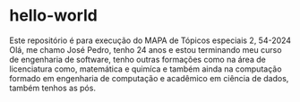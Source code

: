 # hello-world
Este repositório é para execução do MAPA de Tópicos especiais 2, 54-2024
Olá, me chamo José Pedro, tenho 24 anos e estou terminando meu curso de engenharia de software, tenho outras formações como na área de licenciatura como, matemática e quimíca e também ainda na computação formado em engenharia de computação e acadêmico em ciência de dados, também tenhos as pós.
